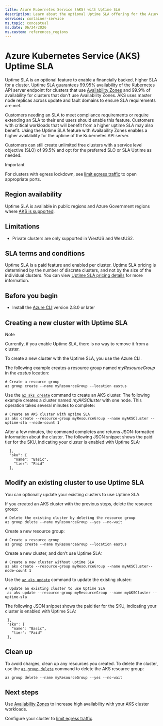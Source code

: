```yaml
---
title: Azure Kubernetes Service (AKS) with Uptime SLA
description: Learn about the optional Uptime SLA offering for the Azure Kubernetes Service (AKS) API Server.
services: container-service
ms.topic: conceptual
ms.date: 06/24/2020
ms.custom: references_regions
---
```


# Azure Kubernetes Service (AKS) Uptime SLA

Uptime SLA is an optional feature to enable a financially backed, higher SLA for a cluster. Uptime SLA guarantees 99.95% availability of the Kubernetes API server endpoint for clusters that use [Availability Zones][availability-zones] and 99.9% of availability for clusters that don't use Availability Zones. AKS uses master node replicas across update and fault domains to ensure SLA requirements are met.

Customers needing an SLA to meet compliance requirements or require extending an SLA to their end users should enable this feature. Customers with critical workloads that will benefit from a higher uptime SLA may also benefit. Using the Uptime SLA feature with Availability Zones enables a higher availability for the uptime of the Kubernetes API server.  

Customers can still create unlimited free clusters with a service level objective (SLO) of 99.5% and opt for the preferred SLO or SLA Uptime as needed.

> [!Important]
> For clusters with egress lockdown, see [limit egress traffic](limit-egress-traffic.md) to open appropriate ports.

## Region availability

Uptime SLA is available in public regions and Azure Government regions where [AKS is supported](https://azure.microsoft.com/global-infrastructure/services/?products=kubernetes-service).

## Limitations

* Private clusters are only supported in WestUS and WestUS2.

## SLA terms and conditions

Uptime SLA is a paid feature and enabled per cluster. Uptime SLA pricing is determined by the number of discrete clusters, and not by the size of the individual clusters. You can view [Uptime SLA pricing details](https://azure.microsoft.com/pricing/details/kubernetes-service/) for more information.

## Before you begin

* Install the [Azure CLI](/cli/azure/install-azure-cli?view=azure-cli-latest) version 2.8.0 or later

## Creating a new cluster with Uptime SLA

> [!NOTE]
> Currently, if you enable Uptime SLA, there is no way to remove it from a cluster.

To create a new cluster with the Uptime SLA, you use the Azure CLI.

The following example creates a resource group named *myResourceGroup* in the *eastus* location:

```azurecli-interactive
# Create a resource group
az group create --name myResourceGroup --location eastus
```
Use the [`az aks create`][az-aks-create] command to create an AKS cluster. The following example creates a cluster named *myAKSCluster* with one node. This operation takes several minutes to complete:

```azurecli-interactive
# Create an AKS cluster with uptime SLA
az aks create --resource-group myResourceGroup --name myAKSCluster --uptime-sla --node-count 1
```
After a few minutes, the command completes and returns JSON-formatted information about the cluster. The following JSON snippet shows the paid tier for the SKU, indicating your cluster is enabled with Uptime SLA:

```output
  },
  "sku": {
    "name": "Basic",
    "tier": "Paid"
  },
```

## Modify an existing cluster to use Uptime SLA

You can optionally update your existing clusters to use Uptime SLA.

If you created an AKS cluster with the previous steps, delete the resource group:

```azurecli-interactive
# Delete the existing cluster by deleting the resource group 
az group delete --name myResourceGroup --yes --no-wait
```

Create a new resource group:

```azurecli-interactive
# Create a resource group
az group create --name myResourceGroup --location eastus
```

Create a new cluster, and don't use Uptime SLA:

```azurecli-interactive
# Create a new cluster without uptime SLA
az aks create --resource-group myResourceGroup --name myAKSCluster--node-count 1
```

Use the [`az aks update`][az-aks-nodepool-update] command to update the existing cluster:

```azurecli-interactive
# Update an existing cluster to use Uptime SLA
 az aks update --resource-group myResourceGroup --name myAKSCluster --uptime-sla
 ```

 The following JSON snippet shows the paid tier for the SKU, indicating your cluster is enabled with Uptime SLA:

 ```output
  },
  "sku": {
    "name": "Basic",
    "tier": "Paid"
  },
  ```

## Clean up

To avoid charges, clean up any resources you created. To delete the cluster, use the [`az group delete`][az-group-delete] command to delete the AKS resource group:

```azurecli-interactive
az group delete --name myResourceGroup --yes --no-wait
```


## Next steps

Use [Availability Zones][availability-zones] to increase high availability with your AKS cluster workloads.

Configure your cluster to [limit egress traffic](limit-egress-traffic.md).

<!-- LINKS - External -->
[azure-support]: https://ms.portal.azure.com/#blade/Microsoft_Azure_Support/HelpAndSupportBlade/newsupportrequest
[region-availability]: https://azure.microsoft.com/global-infrastructure/services/?products=kubernetes-service

<!-- LINKS - Internal -->
[vm-skus]: ../virtual-machines/sizes.md
[nodepool-upgrade]: use-multiple-node-pools.md#upgrade-a-node-pool
[faq]: ./faq.md
[availability-zones]: ./availability-zones.md
[az-aks-create]: /cli/azure/aks?view=azure-cli-latest#az-aks-create
[limit-egress-traffic]: ./limit-egress-traffic.md
[az-extension-add]: /cli/azure/extension#az-extension-add
[az-extension-update]: /cli/azure/extension#az-extension-update
[az-aks-nodepool-update]: /cli/azure/aks/nodepool?view=azure-cli-latest#az-aks-nodepool-update
[az-group-delete]: /cli/azure/group#az-group-delete
